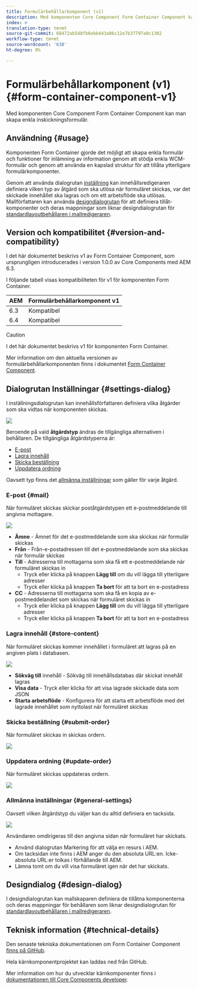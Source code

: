 ```yaml
---
title: Formulärbehållarkomponent (v1)
description: Med komponenten Core Component Form Container Component kan man skapa enkla inskickningsformulär.
index: n
translation-type: tm+mt
source-git-commit: 68472ab548fb6ebb443a06c12e7b37797a0c1302
workflow-type: tm+mt
source-wordcount: '638'
ht-degree: 0%

---
```



# Formulärbehållarkomponent (v1) {#form-container-component-v1}

Med komponenten Core Component Form Container Component kan man skapa enkla inskickningsformulär.

## Användning {#usage}

Komponenten Form Container gjorde det möjligt att skapa enkla formulär och funktioner för inlämning av information genom att stödja enkla WCM-formulär och genom att använda en kapslad struktur för att tillåta ytterligare formulärkomponenter.

Genom att använda dialogrutan [inställning](#settings-dialog) kan innehållsredigeraren definiera vilken typ av åtgärd som ska utlösa när formuläret skickas, var det skickade innehållet ska lagras och om ett arbetsflöde ska utlösas. Mallförfattaren kan använda [designdialogrutan](#design-dialog) för att definiera tillåt-komponenter och deras mappningar som liknar designdialogrutan för [standardlayoutbehållaren i mallredigeraren](https://helpx.adobe.com/experience-manager/6-4/sites/authoring/using/templates.html).

## Version och kompatibilitet {#version-and-compatibility}

I det här dokumentet beskrivs v1 av Form Container Component, som ursprungligen introducerades i version 1.0.0 av Core Components med AEM 6.3.

I följande tabell visas kompatibiliteten för v1 för komponenten Form Container.

| AEM | Formulärbehållarkomponent v1 |
|--- |--- |
| 6.3 | Kompatibel |
| 6.4 | Kompatibel |

>[!CAUTION]
>
>I det här dokumentet beskrivs v1 för komponenten Form Container.
>
>Mer information om den aktuella versionen av formulärbehållarkomponenten finns i dokumentet [Form Container Component](/help/components/forms/form-container.md).

## Dialogrutan Inställningar {#settings-dialog}

I inställningsdialogrutan kan innehållsförfattaren definiera vilka åtgärder som ska vidtas när komponenten skickas.

![](/help/assets/chlimage_1.png)

Beroende på vald **åtgärdstyp** ändras de tillgängliga alternativen i behållaren. De tillgängliga åtgärdstyperna är:

* [E-post](#mail)
* [Lagra innehåll](#store-content)
* [Skicka beställning](#submit-order)
* [Uppdatera ordning](#update-order)

Oavsett typ finns det [allmänna inställningar](#general-settings) som gäller för varje åtgärd.

### E-post {#mail}

När formuläret skickas skickar poståtgärdstypen ett e-postmeddelande till angivna mottagare.

![](/help/assets/chlimage_1-1.png)

* **Ämne**  - Ämnet för det e-postmeddelande som ska skickas när formulär skickas
* **Från** - Från-e-postadressen till det e-postmeddelande som ska skickas när formulär skickas
* **Till**  - Adresserna till mottagarna som ska få ett e-postmeddelande när formuläret skickas in
   * Tryck eller klicka på knappen **Lägg till** om du vill lägga till ytterligare adresser
   * Tryck eller klicka på knappen **Ta bort** för att ta bort en e-postadress
* **CC** - Adresserna till mottagarna som ska få en kopia av e-postmeddelandet som skickas när formuläret skickas in
   * Tryck eller klicka på knappen **Lägg till** om du vill lägga till ytterligare adresser
   * Tryck eller klicka på knappen **Ta bort** för att ta bort en e-postadress

### Lagra innehåll {#store-content}

När formuläret skickas kommer innehållet i formuläret att lagras på en angiven plats i databasen.

![](/help/assets/chlimage_1-2.png)

* **Sökväg till**  innehåll - Sökväg till innehållsdatabas där skickat innehåll lagras
* **Visa data**  - Tryck eller klicka för att visa lagrade skickade data som JSON
* **Starta arbetsflöde** - Konfigurera för att starta ett arbetsflöde med det lagrade innehållet som nyttolast när formuläret skickas

### Skicka beställning {#submit-order}

När formuläret skickas in skickas ordern.

![](/help/assets/chlimage_1-3.png)

### Uppdatera ordning {#update-order}

När formuläret skickas uppdateras ordern.

![](/help/assets/chlimage_1-4.png)

### Allmänna inställningar {#general-settings}

Oavsett vilken åtgärdstyp du väljer kan du alltid definiera en tacksida.

![](/help/assets/chlimage_1-5.png)

Användaren omdirigeras till den angivna sidan när formuläret har skickats.

* Använd dialogrutan Markering för att välja en resurs i AEM.
* Om tacksidan inte finns i AEM anger du den absoluta URL:en. Icke-absoluta URL:er tolkas i förhållande till AEM.
* Lämna tomt om du vill visa formuläret igen när det har skickats.

## Designdialog {#design-dialog}

I designdialogrutan kan mallskaparen definiera de tillåtna komponenterna och deras mappningar för behållaren som liknar designdialogrutan för [standardlayoutbehållaren i mallredigeraren](https://helpx.adobe.com/experience-manager/6-4/sites/authoring/using/templates.html#main-pars_title_1754153843).

## Teknisk information {#technical-details}

Den senaste tekniska dokumentationen om Form Container Component [finns på GitHub](https://github.com/adobe/aem-core-wcm-components/tree/master/content/src/content/jcr_root/apps/core/wcm/components/form/container/v1/container).

Hela kärnkomponentprojektet kan laddas ned från GitHub.

Mer information om hur du utvecklar kärnkomponenter finns i [dokumentationen till Core Components developer](/help/developing/overview.md).
